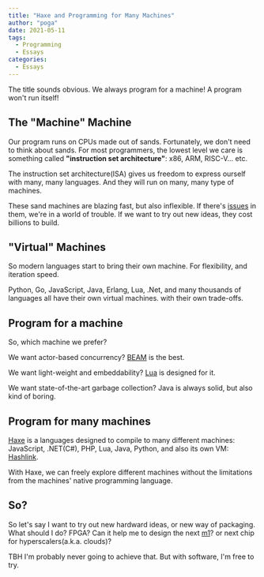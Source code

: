 ```yaml
---
title: "Haxe and Programming for Many Machines"
author: "poga"
date: 2021-05-11
tags:
  - Programming
  - Essays
categories:
  - Essays
---
```


The title sounds obvious. We always program for a machine! A program won't run itself!

## The "Machine" Machine

Our program runs on CPUs made out of sands. Fortunately, we don't need to think about sands. For most programmers, the lowest level we care is something called **"instruction set architecture"**: x86, ARM, RISC-V... etc.

The instruction set architecture(ISA) gives us freedom to express ourself with many, many languages. And they will run on many, many type of machines.

These sand machines are blazing fast, but also inflexible. If there's [issues](https://en.wikipedia.org/wiki/Spectre_(security_vulnerability)) in them, we're in a world of trouble. If we want to try out new ideas, they cost billions to build.

## "Virtual" Machines

So modern languages start to bring their own machine. For flexibility, and iteration speed.

Python, Go, JavaScript, Java, Erlang, Lua, .Net, and many thousands of languages all have their own virtual machines. with their own trade-offs.

## Program for a machine

So, which machine we prefer?

We want actor-based concurrency? [BEAM](https://en.wikipedia.org/wiki/BEAM_(Erlang_virtual_machine)) is the best.

We want light-weight and embeddability? [Lua](https://www.lua.org/) is designed for it.

We want state-of-the-art garbage collection? Java is always solid, but also kind of boring.

## Program for many machines

[Haxe](https://haxe.org/) is a languages designed to compile to many different machines: JavaScript, .NET(C#), PHP, Lua, Java, Python, and also its own VM: [Hashlink](https://hashlink.haxe.org/).

With Haxe, we can freely explore different machines without the limitations from the machines' native programming language.

## So?

So let's say I want to try out new hardward ideas, or new way of packaging. What should I do? FPGA? Can it help me to design the next [m1](https://en.wikipedia.org/wiki/Apple_M1)? or next chip for hyperscalers(a.k.a. clouds)?

TBH I'm probably never going to achieve that. But with software, I'm free to try.

